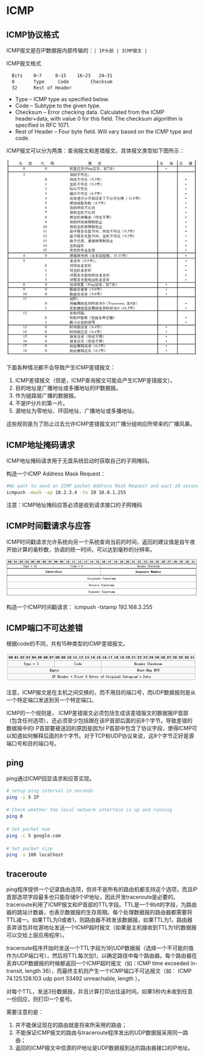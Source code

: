 # ICMP

## ICMP协议格式

ICMP报文是在IP数据报内部传输的：`| IP头部 | ICMP报文 |`

ICMP报文格式

```
  Bits    0–7     8–15    16–23   24–31
  0       Type     Code        Checksum
  32      Rest of Header
```

- Type – ICMP type as specified below.
- Code – Subtype to the given type.
- Checksum – Error checking data. Calculated from the ICMP header+data, with value 0 for this field. The checksum algorithm is specified in RFC 1071.
- Rest of Header – Four byte field. Will vary based on the ICMP type and code.

ICMP报文可以分为两类：查询报文和差错报文，具体报文类型如下图所示：

![](images/201210212111052571.jpg)

下面各种情况都不会导致产生ICMP差错报文：

1) ICMP差错报文（但是，ICMP查询报文可能会产生ICMP差错报文）。
2) 目的地址是广播地址或多播地址的IP数据报。
3) 作为链路层广播的数据报。
4) 不是IP分片的第一片。
5) 源地址为零地址、环回地址、广播地址或多播地址。


这些规则是为了防止过去允许ICMP差错报文对广播分组响应所带来的广播风暴。

## ICMP地址掩码请求

ICMP地址掩码请求用于无盘系统启动时获取自己的子网掩码。

构造一个ICMP Address Mask Request：

```sh
#We want to send an ICMP packet Address Mask Request and wait 10 seconds to see the replies. We mask the packet with source address of 10.2.3.4 and we send it to the address 10.0.1.255:
icmpush -mask -sp 10.2.3.4 -to 10 10.0.1.255
```

注意：ICMP地址掩码应答必须是收到请求接口的子网掩码

## ICMP时间戳请求与应答

ICMP时间戳请求允许系统向另一个系统查询当前的时间，返回的建议值是自午夜开始计算的毫秒数，协调的统一时间，可以达到毫秒的分辨率。

![](images/201210212111073278.jpg)

构造一个ICMP时间戳请求： icmpush -tstamp  192.168.3.255

## ICMP端口不可达差错

根据code的不同，共有15种类型的ICMP差错报文。

![](images/201210212111078196.jpg)

注意，ICMP报文是在主机之间交换的，而不用目的端口号，而UDP数据报则是从一个特定端口发送到另一个特定端口。

ICMP的一个规则是， ICMP差错报文必须包括生成该差错报文的数据报IP首部（包含任何选项），还必须至少包括跟在该IP首部后面的前8个字节。导致差错的数据报中的I P首部要被送回的原因是因为I P首部中包含了协议字段，使得ICMP可以知道如何解释后面的8个字节。对于TCP和UDP协议来说，这8个字节正好是源端口号和目的端口号。

## ping

ping通过ICMP回显请求和应答实现。

```sh
# setup ping interval in seconds
ping -i 5 IP

# Check whether the local network interface is up and running
ping 0

# Set packet num
ping -c 5 google.com

# Set packet size
ping -s 100 localhost
```

## traceroute

ping程序提供一个记录路由选项，但并不是所有的路由机都支持这个选项，而且IP首部选项字段最多也只能存储9个IP地址，因此开发traceroute是必要的。
traceroute利用了ICMP报文和IP首部的TTL字段。TTL是一个8bit的字段，为路由器的跳站计数器，也表示数据报的生存周期。每个处理数据报的路由器都需要将TTL减一。如果TTL为0或者1，则路由器不转发该数据报，如果TTL为1，路由器丢弃该包并给源地址发送一个ICMP超时报文（如果是主机接收到TTL为1的数据报可以交给上层应用程序）。

traceroute程序开始时发送一个TTL字段为1的UDP数据报（选择一个不可能的值作为UDP端口号），然后将TTL每次加1，以确定路径中每个路由器。每个路由器在丢弃UDP数据报的时候都返回一个ICMP超时报文（如：ICMP time exceeded in-transit, length 36），而最终主机则产生一个ICMP端口不可达报文（如： ICMP 74.125.128.103 udp port 33492 unreachable, length ）。

对每个TTL，发送3份数据报，并且计算打印出往返时间。如果5秒内未收到任意一份回应，则打印一个星号。

需要注意的是：

1. 并不能保证现在的路由就是将来所采用的路由；
2. 不能保证ICMP报文的路由与traceroute程序发出的UDP数据报采用同一路由；
3. 返回的ICMP报文中信源的IP地址是UDP数据报到达的路由器接口的IP地址。

